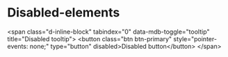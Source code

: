 # Disabled-elements
&lt;span class="d-inline-block" tabindex="0" data-mdb-toggle="tooltip" title="Disabled tooltip">   &lt;button class="btn btn-primary" style="pointer-events: none;" type="button" disabled>Disabled button&lt;/button> &lt;/span>
